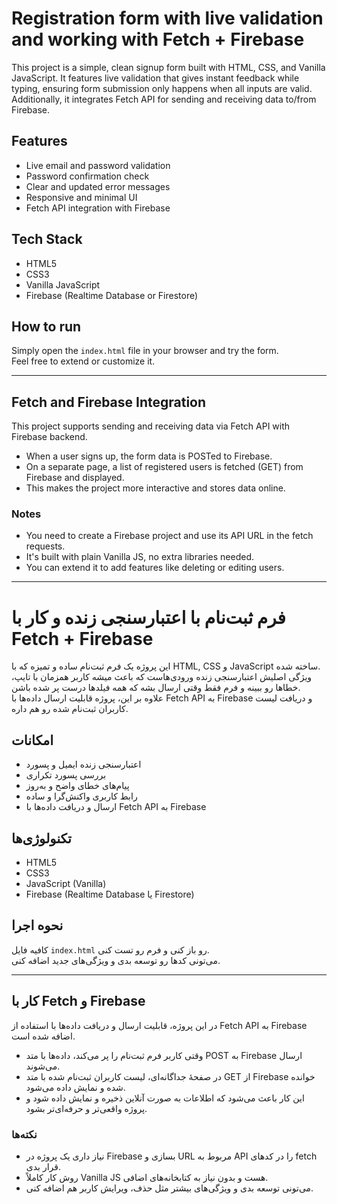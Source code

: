
# Registration form with live validation and working with Fetch + Firebase

This project is a simple, clean signup form built with HTML, CSS, and Vanilla JavaScript. It features live validation that gives instant feedback while typing, ensuring form submission only happens when all inputs are valid.  
Additionally, it integrates Fetch API for sending and receiving data to/from Firebase.

## Features
- Live email and password validation  
- Password confirmation check  
- Clear and updated error messages  
- Responsive and minimal UI  
- Fetch API integration with Firebase

## Tech Stack
- HTML5  
- CSS3  
- Vanilla JavaScript  
- Firebase (Realtime Database or Firestore)

## How to run
Simply open the `index.html` file in your browser and try the form.  
Feel free to extend or customize it.

---

## Fetch and Firebase Integration

This project supports sending and receiving data via Fetch API with Firebase backend.  
- When a user signs up, the form data is POSTed to Firebase.  
- On a separate page, a list of registered users is fetched (GET) from Firebase and displayed.  
- This makes the project more interactive and stores data online.

### Notes  
- You need to create a Firebase project and use its API URL in the fetch requests.  
- It's built with plain Vanilla JS, no extra libraries needed.  
- You can extend it to add features like deleting or editing users.

---

# فرم ثبت‌نام با اعتبارسنجی زنده و کار با Fetch + Firebase

این پروژه یک فرم ثبت‌نام ساده و تمیزه که با HTML, CSS و JavaScript ساخته شده.  
ویژگی اصلیش اعتبارسنجی زنده ورودی‌هاست که باعث میشه کاربر همزمان با تایپ، خطاها رو ببینه و فرم فقط وقتی ارسال بشه که همه فیلدها درست پر شده باشن.  
علاوه بر این، پروژه قابلیت ارسال داده‌ها با Fetch API به Firebase و دریافت لیست کاربران ثبت‌نام شده رو هم داره.

## امکانات
- اعتبارسنجی زنده ایمیل و پسورد  
- بررسی پسورد تکراری  
- پیام‌های خطای واضح و به‌روز  
- رابط کاربری واکنش‌گرا و ساده  
- ارسال و دریافت داده‌ها با Fetch API به Firebase

## تکنولوژی‌ها
- HTML5  
- CSS3  
- JavaScript (Vanilla)  
- Firebase (Realtime Database یا Firestore)

## نحوه اجرا
کافیه فایل `index.html` رو باز کنی و فرم رو تست کنی.  
می‌تونی کدها رو توسعه بدی و ویژگی‌های جدید اضافه کنی.

---

## کار با Fetch و Firebase

در این پروژه، قابلیت ارسال و دریافت داده‌ها با استفاده از Fetch API به Firebase اضافه شده است.  
- وقتی کاربر فرم ثبت‌نام را پر می‌کند، داده‌ها با متد POST به Firebase ارسال می‌شوند.  
- در صفحهٔ جداگانه‌ای، لیست کاربران ثبت‌نام شده با متد GET از Firebase خوانده شده و نمایش داده می‌شود.  
- این کار باعث می‌شود که اطلاعات به صورت آنلاین ذخیره و نمایش داده شود و پروژه واقعی‌تر و حرفه‌ای‌تر بشود.

### نکته‌ها  
- نیاز داری یک پروژه در Firebase بسازی و URL مربوط به API را در کدهای fetch قرار بدی.  
- روش کار کاملاً Vanilla JS هست و بدون نیاز به کتابخانه‌های اضافی.  
- می‌تونی توسعه بدی و ویژگی‌های بیشتر مثل حذف، ویرایش کاربر هم اضافه کنی.
